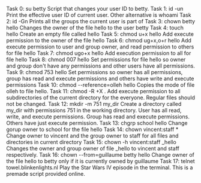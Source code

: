 Task 0: su betty Script that changes your user ID to betty.
Task 1: id -un Print the effective user ID of current user. Other alternative is whoami
Task 2: id -Gn Prints all the groups the current user is part of
Task 3: chown betty hello Changes the owner of the file hello to the user betty
Task 4: touch hello Create an empty file called hello
Task 5: chmod u+x hello Add execute permission to the owner of the file hello
Task 6: chmod ug+x,o+r hello Add execute permission to user and group owner, and read permission to others for file hello
Task 7: chmod ugo+x hello Add execution permission to all for file hello
Task 8: chmod 007 hello Set permissions for file hello so owner and group don't have any permissions and other users have all permissions.
Task 9: chmod 753 hello Set permissions so owner has all permissions, group has read and execute permissions and others have write and execute permissions
Task 10: chmod --reference=olleh hello Copies the mode of file olleh to file hello.
Task 11: chmod -R +X . Add execute permission to all subdirectories of the current directory for the everyone. Regular files should not be changed.
Task 12: mkdir -m 751 my_dir Create a directory called my_dir with permissions 751 in the working directory. User has all read, write, and execute permissions. Group has read and execute permissions. Others have just execute permission.
Task 13: chgrp school hello Change gorup owner to school for the file hello
Task 14: chown vincent:staff * Change owner to vincent and the group owner to staff for all files and directories in current directory
Task 15: chown -h vincent:staff _hello Changes the owner and group owner of file _hello to vincent and staff respectively.
Task 16: chown --from=guillaume betty hello Change owner of the file hello to betty only if it is currently owned by guillaume
Task 17: telnet towel.blinkenlights.nl Play the Star Wars IV episode in the terminal. This is a premade script provided online.
